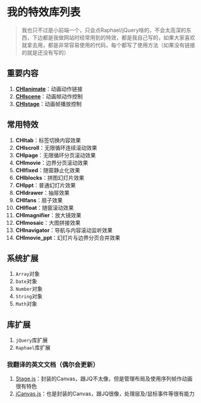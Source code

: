 # 我的特效库列表

> 我也只不过是小前端一个，只会点Raphael/jQuery啥的，不会太高深的东西，下边都是我做网站时经常用到的特效，都是我自己写的，如果大家喜欢就拿去用，都是非常容易使用的代码，每个都写了使用方法（如果没有链接的就是还没有写的）

## 重要内容

1. [**CHIanimate**](https://github.com/CHIheart/CHIanimate/wiki/CHIanimate-0.%E6%A6%82%E8%A6%81%E6%89%8B%E5%86%8C)：动画动作链接
2. [**CHIscene**](https://github.com/CHIheart/CHIanimate/wiki/CHIscene-%E4%BD%BF%E7%94%A8%E6%89%8B%E5%86%8C)：动画帧动作控制
3. [**CHIstage**](https://github.com/CHIheart/CHIanimate/wiki/CHIstage-%E4%BD%BF%E7%94%A8%E6%89%8B%E5%86%8C)：动画帧播放控制

## 常用特效

1. **CHItab**：标签切换内容效果
2. **CHIscroll**：无限循环连续滚动效果
3. **CHIpage**：无限循环分页滚动效果
4. **CHImovie**：边界分页滚动效果
5. **CHIfixed**：随窗静止化效果
6. **CHIblocks**：拼图幻灯片效果
7. **CHIppt**：普通幻灯片效果
8. **CHIdrawer**：抽屉效果
9. **CHIfans**：扇子效果
10. **CHIfloat**：随窗滚动效果
11. **CHImagnifier**：放大镜效果
12. **CHImosaic**：大图拼接效果
13. **CHInavigator**：导航与内容滚动监听效果
14. **CHImovie_ppt**：幻灯片与边界分页合并效果

## 系统扩展

1. `Array`对象
2. `Date`对象
3. `Number`对象
4. `String`对象
5. `Math`对象

## 库扩展

1. `jQuery`库扩展
2. `Raphael`库扩展

### 我翻译的英文文档（偶尔会更新）
1. [Stage.js](https://github.com/shakiba/stage.js/wiki/%E4%B8%AD%E6%96%87%E6%89%8B%E5%86%8C%EF%BC%88%E6%96%B0%EF%BC%89)：封装的Canvas，跟JQ不太像，但是管理布局及使用序列帧作动画很有特色  
2. [jCanvas.js](https://github.com/caleb531/jcanvas-docs/wiki)：也是封装的Canvas，跟JQ很像，处理层及/鼠标事件等很有能力  